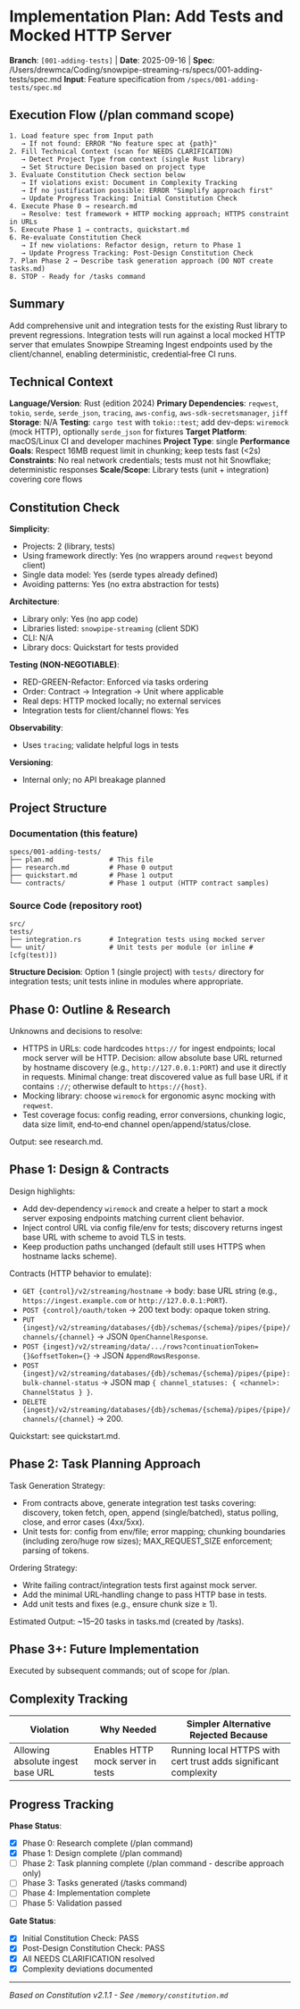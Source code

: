  # Implementation Plan: Add Tests and Mocked HTTP Server
 
 **Branch**: `[001-adding-tests]` | **Date**: 2025-09-16 | **Spec**: /Users/drewmca/Coding/snowpipe-streaming-rs/specs/001-adding-tests/spec.md
 **Input**: Feature specification from `/specs/001-adding-tests/spec.md`
 
 ## Execution Flow (/plan command scope)
 ```
 1. Load feature spec from Input path
    → If not found: ERROR "No feature spec at {path}"
 2. Fill Technical Context (scan for NEEDS CLARIFICATION)
    → Detect Project Type from context (single Rust library)
    → Set Structure Decision based on project type
 3. Evaluate Constitution Check section below
    → If violations exist: Document in Complexity Tracking
    → If no justification possible: ERROR "Simplify approach first"
    → Update Progress Tracking: Initial Constitution Check
 4. Execute Phase 0 → research.md
    → Resolve: test framework + HTTP mocking approach; HTTPS constraint in URLs
 5. Execute Phase 1 → contracts, quickstart.md
 6. Re-evaluate Constitution Check
    → If new violations: Refactor design, return to Phase 1
    → Update Progress Tracking: Post-Design Constitution Check
 7. Plan Phase 2 → Describe task generation approach (DO NOT create tasks.md)
 8. STOP - Ready for /tasks command
 ```
 
 ## Summary
 Add comprehensive unit and integration tests for the existing Rust library to prevent regressions. Integration tests will run against a local mocked HTTP server that emulates Snowpipe Streaming Ingest endpoints used by the client/channel, enabling deterministic, credential‑free CI runs.
 
 ## Technical Context
 **Language/Version**: Rust (edition 2024)
 **Primary Dependencies**: `reqwest`, `tokio`, `serde`, `serde_json`, `tracing`, `aws-config`, `aws-sdk-secretsmanager`, `jiff`
 **Storage**: N/A
 **Testing**: `cargo test` with `tokio::test`; add dev-deps: `wiremock` (mock HTTP), optionally `serde_json` for fixtures
 **Target Platform**: macOS/Linux CI and developer machines
 **Project Type**: single
 **Performance Goals**: Respect 16MB request limit in chunking; keep tests fast (<2s)
 **Constraints**: No real network credentials; tests must not hit Snowflake; deterministic responses
 **Scale/Scope**: Library tests (unit + integration) covering core flows
 
 ## Constitution Check
 **Simplicity**:
 - Projects: 2 (library, tests)
 - Using framework directly: Yes (no wrappers around `reqwest` beyond client)
 - Single data model: Yes (serde types already defined)
 - Avoiding patterns: Yes (no extra abstraction for tests)
 
 **Architecture**:
 - Library only: Yes (no app code)
 - Libraries listed: `snowpipe-streaming` (client SDK)
 - CLI: N/A
 - Library docs: Quickstart for tests provided
 
 **Testing (NON-NEGOTIABLE)**:
 - RED-GREEN-Refactor: Enforced via tasks ordering
 - Order: Contract → Integration → Unit where applicable
 - Real deps: HTTP mocked locally; no external services
 - Integration tests for client/channel flows: Yes
 
 **Observability**:
 - Uses `tracing`; validate helpful logs in tests
 
 **Versioning**:
 - Internal only; no API breakage planned
 
 ## Project Structure
 
 ### Documentation (this feature)
 ```
 specs/001-adding-tests/
 ├── plan.md              # This file
 ├── research.md          # Phase 0 output
 ├── quickstart.md        # Phase 1 output
 └── contracts/           # Phase 1 output (HTTP contract samples)
 ```
 
 ### Source Code (repository root)
 ```
 src/
 tests/
 ├── integration.rs       # Integration tests using mocked server
 └── unit/                # Unit tests per module (or inline #[cfg(test)])
 ```
 
 **Structure Decision**: Option 1 (single project) with `tests/` directory for integration tests; unit tests inline in modules where appropriate.
 
 ## Phase 0: Outline & Research
 Unknowns and decisions to resolve:
 - HTTPS in URLs: code hardcodes `https://` for ingest endpoints; local mock server will be HTTP. Decision: allow absolute base URL returned by hostname discovery (e.g., `http://127.0.0.1:PORT`) and use it directly in requests. Minimal change: treat discovered value as full base URL if it contains `://`; otherwise default to `https://{host}`.
 - Mocking library: choose `wiremock` for ergonomic async mocking with `reqwest`.
 - Test coverage focus: config reading, error conversions, chunking logic, data size limit, end‑to‑end channel open/append/status/close.
 
 Output: see research.md.
 
 ## Phase 1: Design & Contracts
 Design highlights:
 - Add dev-dependency `wiremock` and create a helper to start a mock server exposing endpoints matching current client behavior.
 - Inject control URL via config file/env for tests; discovery returns ingest base URL with scheme to avoid TLS in tests.
 - Keep production paths unchanged (default still uses HTTPS when hostname lacks scheme).
 
 Contracts (HTTP behavior to emulate):
 - `GET {control}/v2/streaming/hostname` → body: base URL string (e.g., `https://ingest.example.com` or `http://127.0.0.1:PORT`).
 - `POST {control}/oauth/token` → 200 text body: opaque token string.
 - `PUT {ingest}/v2/streaming/databases/{db}/schemas/{schema}/pipes/{pipe}/channels/{channel}` → JSON `OpenChannelResponse`.
 - `POST {ingest}/v2/streaming/data/.../rows?continuationToken={}&offsetToken={}` → JSON `AppendRowsResponse`.
 - `POST {ingest}/v2/streaming/databases/{db}/schemas/{schema}/pipes/{pipe}:bulk-channel-status` → JSON map `{ channel_statuses: { <channel>: ChannelStatus } }`.
 - `DELETE {ingest}/v2/streaming/databases/{db}/schemas/{schema}/pipes/{pipe}/channels/{channel}` → 200.
 
 Quickstart: see quickstart.md.
 
 ## Phase 2: Task Planning Approach
 Task Generation Strategy:
 - From contracts above, generate integration test tasks covering: discovery, token fetch, open, append (single/batched), status polling, close, and error cases (4xx/5xx).
 - Unit tests for: config from env/file; error mapping; chunking boundaries (including zero/huge row sizes); MAX_REQUEST_SIZE enforcement; parsing of tokens.
 
 Ordering Strategy:
 - Write failing contract/integration tests first against mock server.
 - Add the minimal URL‑handling change to pass HTTP base in tests.
 - Add unit tests and fixes (e.g., ensure chunk size ≥ 1).
 
 Estimated Output: ~15–20 tasks in tasks.md (created by /tasks).
 
 ## Phase 3+: Future Implementation
 Executed by subsequent commands; out of scope for /plan.
 
 ## Complexity Tracking
 | Violation | Why Needed | Simpler Alternative Rejected Because |
 |-----------|------------|-------------------------------------|
 | Allowing absolute ingest base URL | Enables HTTP mock server in tests | Running local HTTPS with cert trust adds significant complexity |
 
 ## Progress Tracking
 **Phase Status**:
 - [x] Phase 0: Research complete (/plan command)
 - [x] Phase 1: Design complete (/plan command)
 - [ ] Phase 2: Task planning complete (/plan command - describe approach only)
 - [ ] Phase 3: Tasks generated (/tasks command)
 - [ ] Phase 4: Implementation complete
 - [ ] Phase 5: Validation passed
 
 **Gate Status**:
 - [x] Initial Constitution Check: PASS
 - [x] Post-Design Constitution Check: PASS
 - [x] All NEEDS CLARIFICATION resolved
 - [x] Complexity deviations documented
 
 ---
 *Based on Constitution v2.1.1 - See `/memory/constitution.md`*
